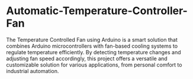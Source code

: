 # Automatic-Temperature-Controller-Fan

The Temperature Controlled Fan using Arduino is a smart solution that combines Arduino microcontrollers with fan-based cooling systems to regulate temperature efficiently. By detecting temperature changes and adjusting fan speed accordingly, this project offers a versatile and customizable solution for various applications, from personal comfort to industrial automation.
